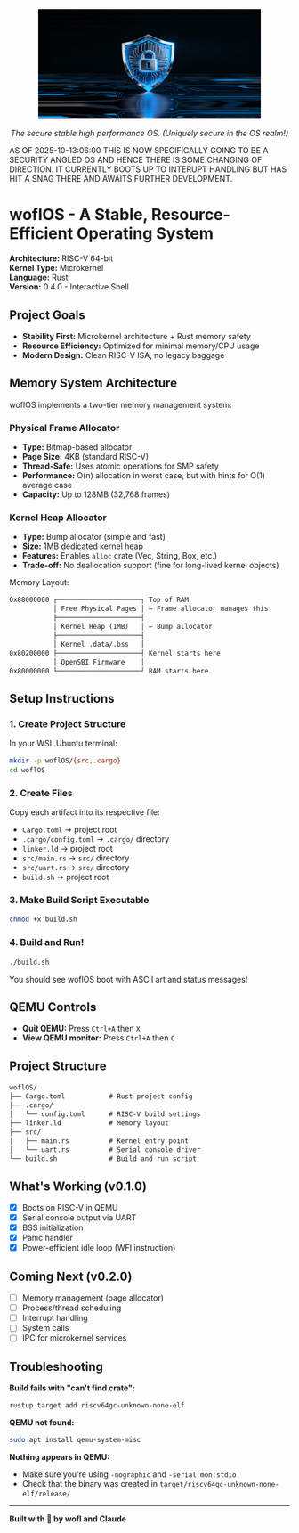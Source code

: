 <div align="center"><img src="https://github.com/whisprer-specops/woflOS/blob/main/assets/woflOS.png?raw=true" width="400" alt="woflOS banner"><p><i>The secure stable high performance OS. (Uniquely secure in the OS realm!)</i></p></div>

AS OF 2025-10-13:06:00 THIS IS NOW SPECIFICALLY GOING TO BE A SECURITY ANGLED OS AND HENCE THERE IS SOME CHANGING OF DIRECTION. IT CURRENTLY BOOTS UP TO INTERUPT HANDLING BUT HAS HIT A SNAG THERE AND AWAITS FURTHER DEVELOPMENT.

# woflOS - A Stable, Resource-Efficient Operating System

**Architecture:** RISC-V 64-bit  
**Kernel Type:** Microkernel  
**Language:** Rust  
**Version:** 0.4.0 - Interactive Shell

## Project Goals

- **Stability First:** Microkernel architecture + Rust memory safety
- **Resource Efficiency:** Optimized for minimal memory/CPU usage
- **Modern Design:** Clean RISC-V ISA, no legacy baggage

## Memory System Architecture

woflOS implements a two-tier memory management system:

### Physical Frame Allocator
- **Type:** Bitmap-based allocator
- **Page Size:** 4KB (standard RISC-V)
- **Thread-Safe:** Uses atomic operations for SMP safety
- **Performance:** O(n) allocation in worst case, but with hints for O(1) average case
- **Capacity:** Up to 128MB (32,768 frames)

### Kernel Heap Allocator  
- **Type:** Bump allocator (simple and fast)
- **Size:** 1MB dedicated kernel heap
- **Features:** Enables `alloc` crate (Vec, String, Box, etc.)
- **Trade-off:** No deallocation support (fine for long-lived kernel objects)

Memory Layout:
```
0x88000000 ┌─────────────────────┐ Top of RAM
           │ Free Physical Pages │ ← Frame allocator manages this
           ├─────────────────────┤
           │ Kernel Heap (1MB)   │ ← Bump allocator
           ├─────────────────────┤
           │ Kernel .data/.bss   │
0x80200000 ├─────────────────────┤ Kernel starts here
           │ OpenSBI Firmware    │
0x80000000 └─────────────────────┘ RAM starts here
```

## Setup Instructions

### 1. Create Project Structure

In your WSL Ubuntu terminal:

```bash
mkdir -p woflOS/{src,.cargo}
cd woflOS
```

### 2. Create Files

Copy each artifact into its respective file:
- `Cargo.toml` → project root
- `.cargo/config.toml` → `.cargo/` directory
- `linker.ld` → project root
- `src/main.rs` → `src/` directory
- `src/uart.rs` → `src/` directory
- `build.sh` → project root

### 3. Make Build Script Executable

```bash
chmod +x build.sh
```

### 4. Build and Run!

```bash
./build.sh
```

You should see woflOS boot with ASCII art and status messages!

## QEMU Controls

- **Quit QEMU:** Press `Ctrl+A` then `X`
- **View QEMU monitor:** Press `Ctrl+A` then `C`

## Project Structure

```
woflOS/
├── Cargo.toml           # Rust project config
├── .cargo/
│   └── config.toml      # RISC-V build settings
├── linker.ld            # Memory layout
├── src/
│   ├── main.rs          # Kernel entry point
│   └── uart.rs          # Serial console driver
└── build.sh             # Build and run script
```

## What's Working (v0.1.0)

- [x] Boots on RISC-V in QEMU
- [x] Serial console output via UART
- [x] BSS initialization
- [x] Panic handler
- [x] Power-efficient idle loop (WFI instruction)

## Coming Next (v0.2.0)

- [ ] Memory management (page allocator)
- [ ] Process/thread scheduling
- [ ] Interrupt handling
- [ ] System calls
- [ ] IPC for microkernel services

## Troubleshooting

**Build fails with "can't find crate":**
```bash
rustup target add riscv64gc-unknown-none-elf
```

**QEMU not found:**
```bash
sudo apt install qemu-system-misc
```

**Nothing appears in QEMU:**
- Make sure you're using `-nographic` and `-serial mon:stdio`
- Check that the binary was created in `target/riscv64gc-unknown-none-elf/release/`

---

**Built with 🐺 by wofl and Claude**
